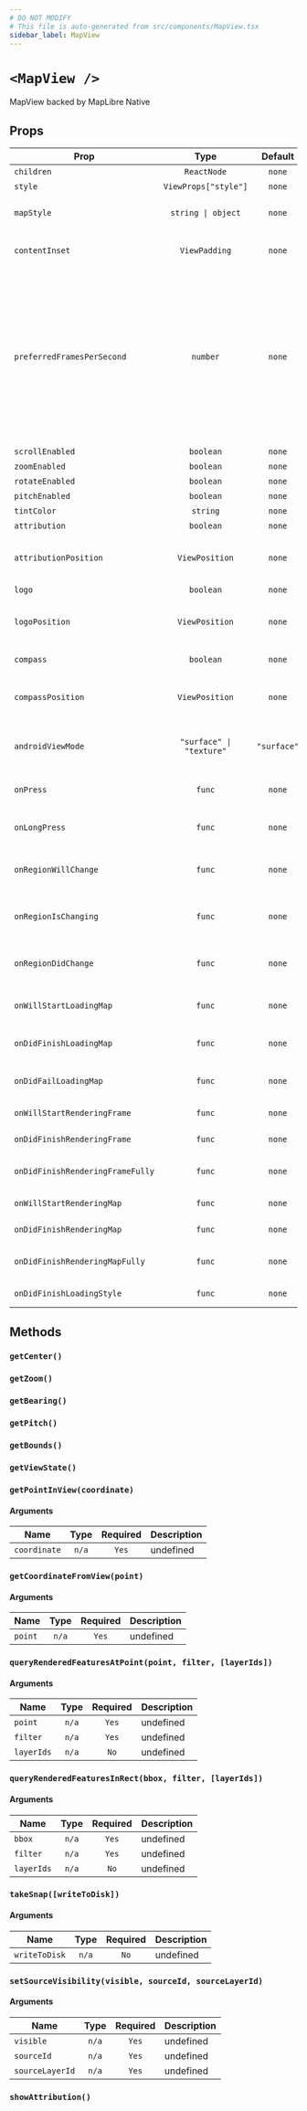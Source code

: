 ```yaml
---
# DO NOT MODIFY
# This file is auto-generated from src/components/MapView.tsx
sidebar_label: MapView
---
```


# `<MapView />`

MapView backed by MapLibre Native

## Props

| Prop                             |           Type           |   Default   | Required | Description                                                                                                                                                                                                                                                                                                                                                                                                                                                                                                                                     |
| -------------------------------- | :----------------------: | :---------: | :------: | ----------------------------------------------------------------------------------------------------------------------------------------------------------------------------------------------------------------------------------------------------------------------------------------------------------------------------------------------------------------------------------------------------------------------------------------------------------------------------------------------------------------------------------------------- |
| `children`                       |       `ReactNode`        |   `none`    | `false`  | FIX ME NO DESCRIPTION                                                                                                                                                                                                                                                                                                                                                                                                                                                                                                                           |
| `style`                          |   `ViewProps["style"]`   |   `none`    | `false`  | Style for wrapping React Native View                                                                                                                                                                                                                                                                                                                                                                                                                                                                                                            |
| `mapStyle`                       |    `string \| object`    |   `none`    | `false`  | Style for map - either a URL or a Style JSON (https://maplibre.org/maplibre-style-spec/). Default: `StyleURL.Default`                                                                                                                                                                                                                                                                                                                                                                                                                           |
| `contentInset`                   |      `ViewPadding`       |   `none`    | `false`  | The distance from the edges of the map view’s frame to the edges of the map view’s logical viewport.                                                                                                                                                                                                                                                                                                                                                                                                                                            |
| `preferredFramesPerSecond`       |         `number`         |   `none`    | `false`  | iOS: The preferred frame rate at which the map view is rendered.<br/>The default value for this property is MLNMapViewPreferredFramesPerSecondDefault,<br/>which will adaptively set the preferred frame rate based on the capability of<br/>the user’s device to maintain a smooth experience. This property can be set to arbitrary integer values.<br/><br/>Android: The maximum frame rate at which the map view is rendered, but it can't excess the ability of device hardware.<br/>This property can be set to arbitrary integer values. |
| `scrollEnabled`                  |        `boolean`         |   `none`    | `false`  | Enable/Disable scroll on the map                                                                                                                                                                                                                                                                                                                                                                                                                                                                                                                |
| `zoomEnabled`                    |        `boolean`         |   `none`    | `false`  | Enable/Disable zoom on the map                                                                                                                                                                                                                                                                                                                                                                                                                                                                                                                  |
| `rotateEnabled`                  |        `boolean`         |   `none`    | `false`  | Enable/Disable rotation on map                                                                                                                                                                                                                                                                                                                                                                                                                                                                                                                  |
| `pitchEnabled`                   |        `boolean`         |   `none`    | `false`  | Enable/Disable pitch on map                                                                                                                                                                                                                                                                                                                                                                                                                                                                                                                     |
| `tintColor`                      |         `string`         |   `none`    | `false`  | Tints UI elements like the attribution button                                                                                                                                                                                                                                                                                                                                                                                                                                                                                                   |
| `attribution`                    |        `boolean`         |   `none`    | `false`  | Enable/Disable attribution on map                                                                                                                                                                                                                                                                                                                                                                                                                                                                                                               |
| `attributionPosition`            |      `ViewPosition`      |   `none`    | `false`  | Positions the attribution<br/><br/>@example<br/>{ top: 8, left: 8 } // Position in the top-left corner                                                                                                                                                                                                                                                                                                                                                                                                                                          |
| `logo`                           |        `boolean`         |   `none`    | `false`  | Enable/Disable the logo on the map.                                                                                                                                                                                                                                                                                                                                                                                                                                                                                                             |
| `logoPosition`                   |      `ViewPosition`      |   `none`    | `false`  | Positions the logo<br/><br/>@example<br/>{ top: 8, left: 8 } // Position in the top-left corner                                                                                                                                                                                                                                                                                                                                                                                                                                                 |
| `compass`                        |        `boolean`         |   `none`    | `false`  | Enable/Disable the compass from appearing on the map                                                                                                                                                                                                                                                                                                                                                                                                                                                                                            |
| `compassPosition`                |      `ViewPosition`      |   `none`    | `false`  | Positions the compass<br/><br/>@example<br/>{ top: 8, left: 8 } // Position in the top-left corner                                                                                                                                                                                                                                                                                                                                                                                                                                              |
| `androidViewMode`                | `"surface" \| "texture"` | `"surface"` | `false`  | [Android only] Enable/Disable use of GLSurfaceView instead of TextureView<br/><br/>@default "surface"                                                                                                                                                                                                                                                                                                                                                                                                                                           |
| `onPress`                        |          `func`          |   `none`    | `false`  | Map press listener, gets called when a user presses the map<br/>_signature:_`(feature:GeoJSON.Feature) => void`                                                                                                                                                                                                                                                                                                                                                                                                                                 |
| `onLongPress`                    |          `func`          |   `none`    | `false`  | Map long press listener, gets called when a user long presses the map<br/>_signature:_`(feature:GeoJSON.Feature) => void`                                                                                                                                                                                                                                                                                                                                                                                                                       |
| `onRegionWillChange`             |          `func`          |   `none`    | `false`  | Called when the currently displayed map region is about to change<br/>_signature:_`(feature:NativeSyntheticEvent) => void`                                                                                                                                                                                                                                                                                                                                                                                                                      |
| `onRegionIsChanging`             |          `func`          |   `none`    | `false`  | Called when the currently displayed map region is changing<br/>_signature:_`(feature:NativeSyntheticEvent) => void`                                                                                                                                                                                                                                                                                                                                                                                                                             |
| `onRegionDidChange`              |          `func`          |   `none`    | `false`  | Called when the currently displayed map region finished changing<br/>_signature:_`(feature:NativeSyntheticEvent) => void`                                                                                                                                                                                                                                                                                                                                                                                                                       |
| `onWillStartLoadingMap`          |          `func`          |   `none`    | `false`  | Called when the map is about to start loading a new map style<br/>_signature:_`(event:NativeSyntheticEvent) => void`                                                                                                                                                                                                                                                                                                                                                                                                                            |
| `onDidFinishLoadingMap`          |          `func`          |   `none`    | `false`  | Called when the map has successfully loaded a new map style<br/>_signature:_`(event:NativeSyntheticEvent) => void`                                                                                                                                                                                                                                                                                                                                                                                                                              |
| `onDidFailLoadingMap`            |          `func`          |   `none`    | `false`  | Called when the map has failed to load a new map style<br/>_signature:_`(event:NativeSyntheticEvent) => void`                                                                                                                                                                                                                                                                                                                                                                                                                                   |
| `onWillStartRenderingFrame`      |          `func`          |   `none`    | `false`  | Called when the map will start rendering a frame<br/>_signature:_`(event:NativeSyntheticEvent) => void`                                                                                                                                                                                                                                                                                                                                                                                                                                         |
| `onDidFinishRenderingFrame`      |          `func`          |   `none`    | `false`  | Called when the map finished rendering a frame<br/>_signature:_`(event:NativeSyntheticEvent) => void`                                                                                                                                                                                                                                                                                                                                                                                                                                           |
| `onDidFinishRenderingFrameFully` |          `func`          |   `none`    | `false`  | Called when the map fully finished rendering a frame<br/>_signature:_`(event:NativeSyntheticEvent) => void`                                                                                                                                                                                                                                                                                                                                                                                                                                     |
| `onWillStartRenderingMap`        |          `func`          |   `none`    | `false`  | Called when the map will start rendering itself<br/>_signature:_`(event:NativeSyntheticEvent) => void`                                                                                                                                                                                                                                                                                                                                                                                                                                          |
| `onDidFinishRenderingMap`        |          `func`          |   `none`    | `false`  | Called when the map has finished rendering itself<br/>_signature:_`(event:NativeSyntheticEvent) => void`                                                                                                                                                                                                                                                                                                                                                                                                                                        |
| `onDidFinishRenderingMapFully`   |          `func`          |   `none`    | `false`  | Called when the map has fully finished rendering itself<br/>_signature:_`(event:NativeSyntheticEvent) => void`                                                                                                                                                                                                                                                                                                                                                                                                                                  |
| `onDidFinishLoadingStyle`        |          `func`          |   `none`    | `false`  | Triggered when a style has finished loading<br/>_signature:_`(event:NativeSyntheticEvent) => void`                                                                                                                                                                                                                                                                                                                                                                                                                                              |

## Methods

### `getCenter()`

### `getZoom()`

### `getBearing()`

### `getPitch()`

### `getBounds()`

### `getViewState()`

### `getPointInView(coordinate)`

#### Arguments

| Name         | Type  | Required | Description |
| ------------ | :---: | :------: | ----------- |
| `coordinate` | `n/a` |  `Yes`   | undefined   |

### `getCoordinateFromView(point)`

#### Arguments

| Name    | Type  | Required | Description |
| ------- | :---: | :------: | ----------- |
| `point` | `n/a` |  `Yes`   | undefined   |

### `queryRenderedFeaturesAtPoint(point, filter, [layerIds])`

#### Arguments

| Name       | Type  | Required | Description |
| ---------- | :---: | :------: | ----------- |
| `point`    | `n/a` |  `Yes`   | undefined   |
| `filter`   | `n/a` |  `Yes`   | undefined   |
| `layerIds` | `n/a` |   `No`   | undefined   |

### `queryRenderedFeaturesInRect(bbox, filter, [layerIds])`

#### Arguments

| Name       | Type  | Required | Description |
| ---------- | :---: | :------: | ----------- |
| `bbox`     | `n/a` |  `Yes`   | undefined   |
| `filter`   | `n/a` |  `Yes`   | undefined   |
| `layerIds` | `n/a` |   `No`   | undefined   |

### `takeSnap([writeToDisk])`

#### Arguments

| Name          | Type  | Required | Description |
| ------------- | :---: | :------: | ----------- |
| `writeToDisk` | `n/a` |   `No`   | undefined   |

### `setSourceVisibility(visible, sourceId, sourceLayerId)`

#### Arguments

| Name            | Type  | Required | Description |
| --------------- | :---: | :------: | ----------- |
| `visible`       | `n/a` |  `Yes`   | undefined   |
| `sourceId`      | `n/a` |  `Yes`   | undefined   |
| `sourceLayerId` | `n/a` |  `Yes`   | undefined   |

### `showAttribution()`
